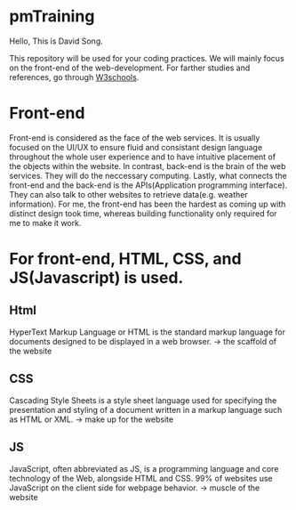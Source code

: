 # pmTraining

Hello, This is David Song. 

This repository will be used for your coding practices. We will mainly focus on the front-end of the web-development.
For farther studies and references, go through [W3schools](https://www.w3schools.com).


# Front-end
  Front-end is considered as the face of the web services. It is usually focused on the UI/UX to ensure fluid and consistant design language throughout the whole user experience and to have intuitive placement of the objects within the website. In contrast, back-end is the brain of the web services. They will do the neccessary computing. Lastly, what connects the front-end and the back-end is the APIs(Application programming interface). They can also talk to other websites to retrieve data(e.g. weather information). For me, the front-end has been the hardest as coming up with distinct design took time, whereas building functionality only required for me to make it work. 


# For front-end, HTML, CSS, and JS(Javascript) is used. #
## Html
HyperText Markup Language or HTML is the standard markup language for documents designed to be displayed in a web browser. 
-> the scaffold of the website

## CSS
Cascading Style Sheets is a style sheet language used for specifying the presentation and styling of a document written in a markup language such as HTML or XML.
-> make up for the website

## JS
JavaScript, often abbreviated as JS, is a programming language and core technology of the Web, alongside HTML and CSS. 99% of websites use JavaScript on the client side for webpage behavior.
-> muscle of the website








